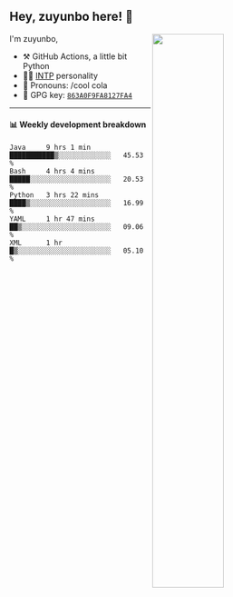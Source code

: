 

## Hey, zuyunbo here! :wave: 
[<img align="right" width="50%" src="https://github-readme-stats.vercel.app/api?username=zuyunbo&theme=dark&show_icons=true">](https://metrics.lecoq.io/ouuan?template=classic)

I'm zuyunbo,

-   :hammer_and_pick: GitHub Actions, a little bit Python
-   :man_scientist: [INTP](https://www.16personalities.com/profiles/3302586f07ca3) personality
-   :man: Pronouns: /cool cola
-   :key: GPG key: [`863A0F9FA8127FA4`](https://github.com/zuyunbo.gpg)

---

#### :bar_chart: Weekly development breakdown


<!--START_SECTION:waka-->
```text
Java     9 hrs 1 min     ███████████▒░░░░░░░░░░░░░   45.53 % 
Bash     4 hrs 4 mins    █████░░░░░░░░░░░░░░░░░░░░   20.53 % 
Python   3 hrs 22 mins   ████▒░░░░░░░░░░░░░░░░░░░░   16.99 % 
YAML     1 hr 47 mins    ██▒░░░░░░░░░░░░░░░░░░░░░░   09.06 % 
XML      1 hr            █▒░░░░░░░░░░░░░░░░░░░░░░░   05.10 % 
```
<!--END_SECTION:waka-->



